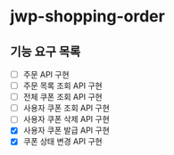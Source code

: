 # jwp-shopping-order

## 기능 요구 목록
- [ ] 주문 API 구현
- [ ] 주문 목록 조회 API 구현
- [ ] 전체 쿠폰 조회 API 구현
- [ ] 사용자 쿠폰 조회 API 구현
- [ ] 사용자 쿠폰 삭제 API 구현
- [x] 사용자 쿠폰 발급 API 구현
- [x] 쿠폰 상태 변경 API 구현
